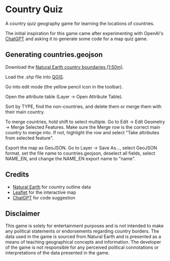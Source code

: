 # Country Quiz

A country quiz geography game for learning the locations of countries.

The initial inspiration for this game came after experimenting with OpenAI's [ChatGPT](https://openai.com/blog/chatgpt/) and asking it to generate some code for a map quiz game.

## Generating countries.geojson

Download the [Natural Earth country boundaries (1:50m)](https://www.naturalearthdata.com/downloads/50m-cultural-vectors/).

Load the .shp file into [QGIS](https://qgis.org/en/site/).

Go into edit mode (the yellow pencil icon in the toolbar).

Open the attribute table (Layer -> Open Attribute Table).

Sort by TYPE, find the non-countries, and delete them or merge them with their main country.

To merge countries, hold shift to select multiple. Go to Edit -> Edit Geometry -> Merge Selected Features. Make sure the Merge row is the correct main country to merge into. If not, highlight the row and select "Take attributes from selected feature".

Export the map as GeoJSON. Go to Layer -> Save As..., select GeoJSON format, set the file name to countries.geojson, deselect all fields, select NAME_EN, and change the NAME_EN export name to "name".

## Credits

- [Natural Earth](https://www.naturalearthdata.com/) for country outline data
- [Leaflet](https://leafletjs.com/) for the interactive map
- [ChatGPT](https://openai.com/blog/chatgpt/) for code suggestion

## Disclaimer

This game is solely for entertainment purposes and is not intended to make any political statements or endorsements regarding country borders. The data used in the game is sourced from Natural Earth and is presented as a means of teaching geographical concepts and information. The developer of the game is not responsible for any perceived political connotations or interpretations of the data presented in the game.
